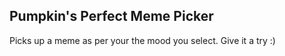 ## Pumpkin's Perfect Meme Picker

Picks up a meme as per your the mood you select. Give it a try :)


